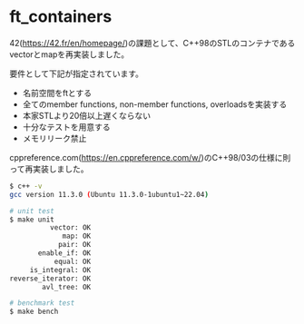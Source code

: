 # ft_containers

42(https://42.fr/en/homepage/)の課題として、C++98のSTLのコンテナであるvectorとmapを再実装しました。

要件として下記が指定されています。
- 名前空間をftとする
- 全てのmember functions, non-member functions, overloadsを実装する
- 本家STLより20倍以上遅くならない
- 十分なテストを用意する
- メモリリーク禁止

cppreference.com(https://en.cppreference.com/w/)のC++98/03の仕様に則って再実装しました。

```sh
$ c++ -v
gcc version 11.3.0 (Ubuntu 11.3.0-1ubuntu1~22.04)

# unit test
$ make unit
          vector: OK
             map: OK
            pair: OK
       enable_if: OK
           equal: OK
     is_integral: OK
reverse_iterator: OK
        avl_tree: OK

# benchmark test
$ make bench
```
